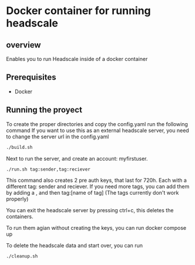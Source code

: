 # Docker container for running headscale

## overview

Enables you to run Headscale inside of a docker container

## Prerequisites

- Docker

## Running the proyect

To create the proper directories and copy the config.yaml run the following command
If you want to use this as an external headscale server, you need to change the server url in the config.yaml

```bash
./build.sh
```

Next to run the server, and create an account: myfirstuser. 

```bash
./run.sh tag:sender,tag:reciever
```

This command also creates 2 pre auth keys, that last for 720h.
Each with a different tag: sender and reciever. 
If you need more tags, you can add them by adding a , and then tag:[name of tag]
(The tags currently don't work properly)

You can exit the headscale server by pressing ctrl+c, this deletes the containers.

To run them agian without creating the keys, you can run docker compose up

To delete the headscale data and start over, you can run
```bash
./cleanup.sh
```
